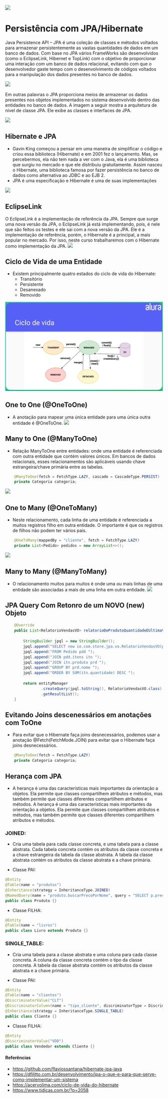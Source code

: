![](https://www.alura.com.br/assets/api/cursos/persistencia-jpa-introducao-hibernate.svg)
# Persistência com JPA/Hibernate

Java Persistence API – JPA é uma coleção de classes e métodos voltados para armazenar persistentemente as vastas quantidades de dados em um banco de dados.  Com base no JPA vários FrameWorks são desenvolvidos (como o EclipseLink, Hibernet e TopLink) com o objetivo de proporcionar uma interação com um banco de dados relacional, evitando com que o desenvolvedor gaste tempo com o desenvolvimento de códigos voltados para a manipulação dos dados presentes no banco de dados.

![](https://i0.wp.com/www.dfilitto.com.br/wp-content/uploads/2015/06/jpa_provider.png?resize=320%2C163)

Em outras palavras o JPA proporciona meios de armazenar os dados presentes nos objetos implementados no sistema desenvolvido dentro das entidades no banco de dados. A imagem a seguir mostra a arquitetura de nível de classe JPA. Ele exibe as classes e interfaces de JPA.

![](https://i0.wp.com/www.dfilitto.com.br/wp-content/uploads/2015/06/jpa_class_level_architecture.png?resize=320%2C189)

## Hibernate e JPA
- Gavin King começou a pensar em uma maneira de simplificar o código e criou essa biblioteca (Hibernate) e em 2001 fez o lançamento. Mas, se percebermos, ela não tem nada a ver com o Java, ela é uma biblioteca que surgiu no mercado e que ele distribuiu gratuitamente. Assim nasceu o Hibernate, uma biblioteca famosa por fazer persistência no banco de dados como alternativa ao JDBC e ao EJB 2.
- JPA é uma especificação e Hibernate é uma de suas implementações

![](https://1.bp.blogspot.com/-u5_RQw9hGGI/VB0HCo4XOoI/AAAAAAAAB3s/EaCTto93c48/s1600/jpa.png)

## EclipseLink
O EclipseLink é a implementação de referência da JPA. Sempre que surge uma nova versão da JPA, o EclipseLink já está implementando, pois, é nele que são feitos os testes e ele sai com a nova versão da JPA. Ele é a implementação de referência, porém, o Hibernate é a principal, a mais popular no mercado. Por isso, neste curso trabalharemos com o Hibernate como implementação da JPA.
![](https://pbs.twimg.com/media/Ffg4Hg3X0AE49zP?format=png&name=900x900)

## Ciclo de Vida de uma Entidade
- Existem principalmente quatro estados do ciclo de vida do Hibernate:
  - Transitório
  - Persistente
  - Desanexado
  - Removido

![](https://github.com/flaviossantana/hibernate-jpa-java/blob/main/src/main/resources/asset/ciclo-e-vida-jpa.png?raw=true)  

## One to One (@OneToOne)
- A anotação para mapear uma única entidade para uma única outra entidade é @OneToOne.
![](http://www.tidicas.com.br/wp-content/uploads/2021/03/diagram_class_onetoone.png)

## Many to One (@ManyToOne)
- Relação ManyToOne entre entidades: onde uma entidade é referenciada com outra entidade que contém valores únicos. Em bancos de dados relacionais, esses relacionamentos são aplicáveis usando chave estrangeira/chave primária entre as tabelas.
```java
    @ManyToOne(fetch = FetchType.LAZY, cascade = CascadeType.PERSIST)
    private Categoria categoria;
```

![](http://www.tidicas.com.br/wp-content/uploads/2021/03/diagram_class_manytoone.png)

## One to Many (@OneToMany)
- Neste relacionamento, cada linha de uma entidade é referenciada a muitos registros filho em outra entidade. O importante é que os registros de filhos não podem ter vários pais.
```java
    @OneToMany(mappedBy = "cliente", fetch = FetchType.LAZY)
    private List<Pedido> pedidos = new ArrayList<>();
```
![](http://www.tidicas.com.br/wp-content/uploads/2021/03/diagram_class_onetomany.png)

## Many to Many (@ManyToMany)
- O relacionamento muitos para muitos é onde uma ou mais linhas de uma entidade são associadas a mais de uma linha em outra entidade.
![](http://www.tidicas.com.br/wp-content/uploads/2021/03/diagram_class_manytomany.png)

## JPA Query Com Retonro de um NOVO (new) Objeto
```java
    @Override
    public List<RelatorioVendasVO> relatorioDeProdutoQuantidadeEUltimaVenda() {

        StringBuilder jpql = new StringBuilder();
        jpql.append("SELECT new io.com.store.jpa.vo.RelatorioVendasVO(prd.nome, SUM(itn.quantidade), MAX(pdd.data)) ");
        jpql.append("FROM Pedido pdd ");
        jpql.append("JOIN pdd.itens itn ");
        jpql.append("JOIN itn.produto prd ");
        jpql.append("GROUP BY prd.nome ");
        jpql.append("ORDER BY SUM(itn.quantidade) DESC ");

        return entityManager
                .createQuery(jpql.toString(), RelatorioVendasVO.class)
                .getResultList();
    }
```

## Evitando Joins descenessários em anotações com ToOne
- Para evitar que o Hibernate faça joins desnecessários, podemos usar a anotação @Fetch(FetchMode.JOIN) para evitar que o Hibernate faça joins desnecessários.
```java
    @ManyToOne(fetch = FetchType.LAZY)
    private Categoria categoria;
```

## Herança com JPA
- A herança é uma das características mais importantes da orientação a objetos. Ela permite que classes compartilhem atributos e métodos, mas também permite que classes diferentes compartilhem atributos e métodos. A herança é uma das características mais importantes da orientação a objetos. Ela permite que classes compartilhem atributos e métodos, mas também permite que classes diferentes compartilhem atributos e métodos.
### JOINED:
- Cria uma tabela para cada classe concreta, e uma tabela para a classe abstrata. Cada tabela concreta contém os atributos da classe concreta e a chave estrangeira da tabela da classe abstrata. A tabela da classe abstrata contém os atributos da classe abstrata e a chave primária.


- Classe PAI:
```java
@Entity
@Table(name = "produtos")
@Inheritance(strategy = InheritanceType.JOINED)
@NamedQuery(name = "produto.buscarPrecoPorNome", query = "SELECT p.preco FROM Produto p WHERE p.nome = :nome")
public class Produto {}
```
- Classe FILHA:
```java
@Entity
@Table(name = "livros")
public class Livro extends Produto {}
```

### SINGLE_TABLE: 
- Cria uma tabela para a classe abstrata e uma coluna para cada classe concreta. A coluna da classe concreta contém o tipo da classe concreta. A tabela da classe abstrata contém os atributos da classe abstrata e a chave primária.


- Classe PAI:
```java
@Entity
@Table(name = "clientes")
@DiscriminatorValue("CLT")
@DiscriminatorColumn(name = "tipo_cliente", discriminatorType = DiscriminatorType.STRING)
@Inheritance(strategy = InheritanceType.SINGLE_TABLE)
public class Cliente {}
``` 
- Classe FILHA:
```java
@Entity
@DiscriminatorValue("VDD")
public class Vendedor extends Cliente {}
```

#### Referências
- https://github.com/flaviossantana/hibernate-jpa-java
- https://dfilitto.com.br/desenvolvimento/jpa-o-que-e-para-que-serve-como-implementar-um-sistema
- https://acervolima.com/ciclo-de-vida-do-hibernate
- https://www.tidicas.com.br/?p=2058

